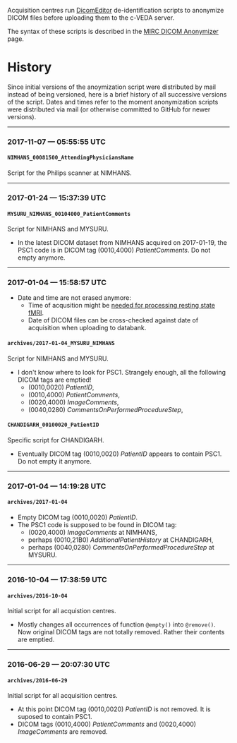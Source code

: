 Acquisition centres run [DicomEditor][1] de-identification scripts to anonymize DICOM files
before uploading them to the c-VEDA server.

The syntax of these scripts is described in the [MIRC DICOM Anonymizer][2] page.

History
=======

Since initial versions of the anoymization script were distributed by mail instead of being versioned,
here is a brief history of all successive versions of the script. Dates and times refer to the moment
anonymization scripts were distributed via mail (or otherwise committed to GitHub for newer versions).

__________

### 2017-11-07 — 05:55:55 UTC

#### `NIMHANS_00081500_AttendingPhysiciansName`

Script for the Philips scanner at NIMHANS.

__________

### 2017-01-24 — 15:37:39 UTC

#### `MYSURU_NIMHANS_00104000_PatientComments`

Script for NIMHANS and MYSURU.
* In the latest DICOM dataset from NIMHANS acquired on 2017-01-19, the PSC1
  code is in DICOM tag (0010,4000) _PatientComments_. Do not empty anymore.

__________

### 2017-01-04 — 15:58:57 UTC

* Date and time are not erased anymore:
  * Time of acqusition might be [needed for processing resting state fMRI][3].
  * Date of DICOM files can be cross-checked against date of acquisition when uploading to databank.

#### `archives/2017-01-04_MYSURU_NIMHANS`

Script for NIMHANS and MYSURU.
* I don't know where to look for PSC1. Strangely enough, all the following DICOM tags are emptied!
  * (0010,0020) _PatientID_,
  * (0010,4000) _PatientComments_,
  * (0020,4000) _ImageComments_,
  * (0040,0280) _CommentsOnPerformedProcedureStep_,

#### `CHANDIGARH_00100020_PatientID`

Specific script for CHANDIGARH.
* Eventually DICOM tag (0010,0020) _PatientID_ appears to contain PSC1. Do not empty it anymore.

__________

### 2017-01-04 — 14:19:28 UTC

#### `archives/2017-01-04`

* Empty DICOM tag (0010,0020) _PatientID_.
* The PSC1 code is supposed to be found in DICOM tag:
  * (0020,4000) _ImageComments_ at NIMHANS,
  * perhaps (0010,21B0) _AdditionalPatientHistory_ at CHANDIGARH,
  * perhaps (0040,0280) _CommentsOnPerformedProcedureStep_ at MYSURU.

__________

### 2016-10-04 — 17:38:59 UTC

#### `archives/2016-10-04`

Initial script for all acquistion centres.
* Mostly changes all occurrences of function `@empty()` into `@remove()`.
  Now original DICOM tags are not totally removed. Rather their contents are emptied.

__________

### 2016-06-29 — 20:07:30 UTC

#### `archives/2016-06-29`

Initial script for all acquisition centres.
* At this point DICOM tag (0010,0020) _PatientID_ is not removed. It is suposed to contain PSC1.
* DICOM tags (0010,4000) _PatientComments_ and (0020,4000) _ImageComments_ are removed.

[1]: http://mircwiki.rsna.org/index.php?title=DicomEditor
[2]: http://mircwiki.rsna.org/index.php?title=The_MIRC_DICOM_Anonymizer
[3]: http://jpn.ca/vol38-issue2/38-2-84/
